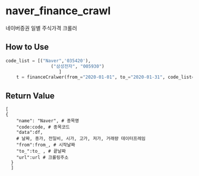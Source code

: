 # naver_finance_crawl
네이버증권 일별 주식가격 크롤러

## How to Use
~~~python
code_list = [("Naver",'035420'),
                 ("삼성전자", "005930")
                    ] 
    t = financeCralwer(from_="2020-01-01", to_="2020-01-31", code_list=code_list,debug=False).main()
~~~


## Return Value

    [
    {
        "name": "Naver", # 종목명
        "code:code, # 종목코드
        "data":df, 
        # 날짜, 종가, 전일비, 시가, 고가, 저가, 거래량 데이터프레임
        "from":from_, # 시작날짜
        "to_":to_ , # 끝날짜
        "url":url # 크롤링주소
      }
      ]
